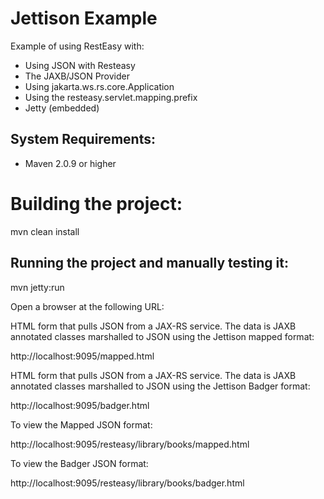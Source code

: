 Jettison Example
=====================
Example of using RestEasy with:
- Using JSON with Resteasy
- The JAXB/JSON Provider
- Using jakarta.ws.rs.core.Application
- Using the <context-param> resteasy.servlet.mapping.prefix
- Jetty (embedded)

System Requirements:
-------------------------
- Maven 2.0.9 or higher

Building the project:
====================

mvn clean install

Running the project and manually testing it:
-------------------------

mvn jetty:run

Open a browser at the following URL:

HTML form that pulls JSON from a JAX-RS service.  The data is JAXB annotated classes marshalled to JSON
using the Jettison mapped format:

http://localhost:9095/mapped.html

HTML form that pulls JSON from a JAX-RS service.  The data is JAXB annotated classes marshalled to JSON
using the Jettison Badger format:

http://localhost:9095/badger.html

To view the Mapped JSON format:

http://localhost:9095/resteasy/library/books/mapped.html

To view the Badger JSON format:

http://localhost:9095/resteasy/library/books/badger.html

